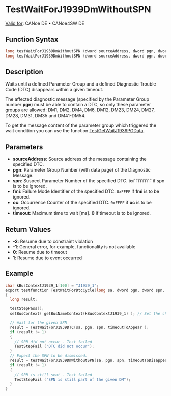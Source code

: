 # TestWaitForJ1939DmWithoutSPN

[Valid for](../../../Shared/FeatureAvailability.md): CANoe DE • CANoe4SW DE

## Function Syntax

```c
long testWaitForJ1939DmWithoutSPN (dword sourceAddress, dword pgn, dword spn, dword timeout); // form 1
long testWaitForJ1939DmWithoutSPN (dword sourceAddress, dword pgn, dword spn, word fmi, word oc, dword timeout); // form 2
```

## Description

Waits until a defined Parameter Group and a defined Diagnostic Trouble Code (DTC) disappears within a given timeout.

The affected diagnostic message (specified by the Parameter Group number **pgn**) must be able to contain a DTC, so only these parameter groups are allowed: DM1, DM2, DM4, DM6, DM12, DM23, DM24, DM27, DM28, DM31, DM35 and DM41-DM54.

To get the message content of the parameter group which triggered the wait condition you can use the function [TestGetWaitJ1939PGData](CAPLfunctionTestGetWaitJ1939PGData.md).

## Parameters

- **sourceAddress**: Source address of the message containing the specified DTC.
- **pgn**: Parameter Group Number (with data page) of the Diagnostic Message.
- **spn**: Suspect Parameter Number of the specified DTC. `0xFFFFFFFF` if spn is to be ignored.
- **fmi**: Failure Mode Identifier of the specified DTC. `0xFFFF` if **fmi** is to be ignored.
- **oc**: Occurrence Counter of the specified DTC. `0xFFFF` if **oc** is to be ignored.
- **timeout**: Maximum time to wait [ms]. **0** if timeout is to be ignored.

## Return Values

- **-2**: Resume due to constraint violation
- **-1**: General error, for example, functionality is not available
- **0**: Resume due to timeout
- **1**: Resume due to event occurred

## Example

```c
char kBusContextJ1939_1[100] = "J1939_1";
export testfunction TestWaitForDtcCycle(long sa, dword pgn, dword spn, dword timeoutToAppear, dword timeoutToDisappear)
{
  long result;

  testStepPass();
  setBusContext( getBusNameContext(kBusContextJ1939_1) ); // Set the channel, the test function is applied to

  // Wait for the given SPN
  result = TestWaitForJ1939DTC(sa, pgn, spn, timeoutToAppear );
  if (result != 1)
  {
    // SPN did not occur - Test failed
    TestStepFail ("DTC did not occur");
  }
  // Expect the SPN to be dismissed.
  result = testWaitForJ1939DmWithoutSPN(sa, pgn, spn, timeoutToDisappear);
  if (result != 1)
  {
    // SPN is still sent - Test failed
    TestStepFail ("SPN is still part of the given DM");
  }
}
```
